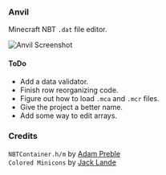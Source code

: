 ### Anvil
Minecraft NBT `.dat` file editor.

![Anvil Screenshot](http://mcspider.github.com/screenshots/Anvil.png)
  
  
#### ToDo

- Add a data validator.  
- Finish row reorganizing code.  
- Figure out how to load `.mca` and `.mcr` files.  
- Give the project a better name.  
- Add some way to edit arrays.
  
  
### Credits
`NBTContainer.h/m` by [Adam Preble](http://adampreble.net)  
`Colored Minicons` by [Jack Lande](http://pixlsby.me/fb/portfolio/free-colored-minicons)  